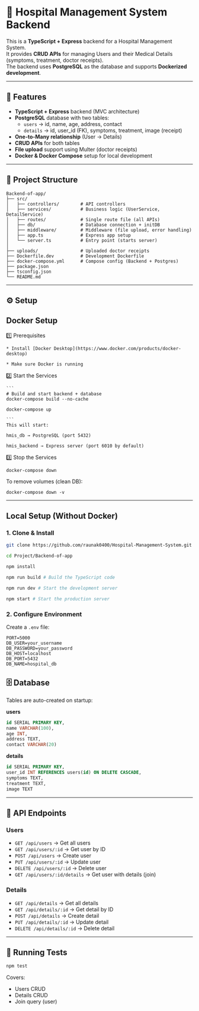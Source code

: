 # 🏥 Hospital Management System Backend

This is a **TypeScript + Express** backend for a Hospital Management System.  
It provides **CRUD APIs** for managing Users and their Medical Details (symptoms, treatment, doctor receipts).  
The backend uses **PostgreSQL** as the database and supports **Dockerized development**.

---

## 🚀 Features
- **TypeScript + Express** backend (MVC architecture)  
- **PostgreSQL** database with two tables:  
  - `users` → id, name, age, address, contact  
  - `details` → id, user_id (FK), symptoms, treatment, image (receipt)  
- **One-to-Many relationship** (User → Details)  
- **CRUD APIs** for both tables  
- **File upload** support using Multer (doctor receipts)  
- **Docker & Docker Compose** setup for local development  

---

## 📂 Project Structure

```
Backend-of-app/
├── src/
│   ├── controllers/        # API controllers
│   ├── services/           # Business logic (UserService, DetailService)
│   ├── routes/             # Single route file (all APIs)
│   ├── db/                 # Database connection + initDB
│   ├── middleware/         # Middleware (file upload, error handling)
│   ├── app.ts              # Express app setup
│   └── server.ts           # Entry point (starts server)
│
├── uploads/                # Uploaded doctor receipts
├── Dockerfile.dev          # Development Dockerfile
├── docker-compose.yml      # Compose config (Backend + Postgres)
├── package.json
├── tsconfig.json
└── README.md
```

---

## ⚙️ Setup

## Docker Setup
1️⃣ Prerequisites

    * Install [Docker Desktop](https://www.docker.com/products/docker-desktop)

    * Make sure Docker is running
2️⃣ Start the Services

    ```
    # Build and start backend + database
    docker-compose build --no-cache

    docker-compose up

    ```
    This will start:

    hmis_db → PostgreSQL (port 5432)

    hmis_backend → Express server (port 6010 by default)

3️⃣ Stop the Services
```
docker-compose down
```

To remove volumes (clean DB):

```
docker-compose down -v
```
---
## Local Setup (Without Docker)
### 1. Clone & Install

```sh
git clone https://github.com/raunak0400/Hospital-Management-System.git

cd Project/Backend-of-app

npm install

npm run build # Build the TypeScript code

npm run dev # Start the development server

npm start # Start the production server

```

### 2. Configure Environment

Create a `.env` file:

```
PORT=5000
DB_USER=your_username
DB_PASSWORD=your_password
DB_HOST=localhost
DB_PORT=5432
DB_NAME=hospital_db
```


## 🗄️ Database

Tables are auto-created on startup:

**users**
```sql
id SERIAL PRIMARY KEY,
name VARCHAR(100),
age INT,
address TEXT,
contact VARCHAR(20)
```

**details**
```sql
id SERIAL PRIMARY KEY,
user_id INT REFERENCES users(id) ON DELETE CASCADE,
symptoms TEXT,
treatment TEXT,
image TEXT
```

---

## 📡 API Endpoints

### Users

- `GET /api/users` → Get all users
- `GET /api/users/:id` → Get user by ID
- `POST /api/users` → Create user
- `PUT /api/users/:id` → Update user
- `DELETE /api/users/:id` → Delete user
- `GET /api/users/:id/details` → Get user with details (join)

### Details

- `GET /api/details` → Get all details
- `GET /api/details/:id` → Get detail by ID
- `POST /api/details` → Create detail
- `PUT /api/details/:id` → Update detail
- `DELETE /api/details/:id` → Delete detail

---

## 🧪 Running Tests

```sh
npm test
```

Covers:

- Users CRUD
- Details CRUD
- Join query (user)